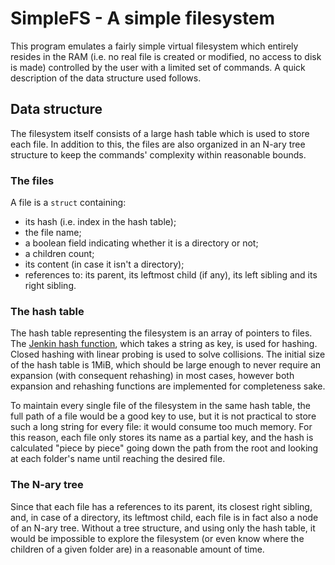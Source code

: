 SimpleFS - A simple filesystem
==============================

This program emulates a fairly simple virtual filesystem which entirely resides in the RAM (i.e. no real file is created or modified, no access to disk is made) controlled by the user with a limited set of commands. A quick description of the data structure used follows.

Data structure
--------------

The filesystem itself consists of a large hash table which is used to store each file. In addition to this, the files are also organized in an N-ary tree structure to keep the commands' complexity within reasonable bounds.

### The files

A file is a `struct` containing:
  - its hash (i.e. index in the hash table);
  - the file name;
  - a boolean field indicating whether it is a directory or not;
  - a children count;
  - its content (in case it isn't a directory);
  - references to: its parent, its leftmost child (if any), its left sibling and
    its right sibling.

### The hash table

The hash table representing the filesystem is an array of pointers to files. The [Jenkin hash function][1], which takes a string as key, is used for hashing. Closed hashing with linear probing is used to solve collisions. The initial size of the hash table is 1MiB, which should be large enough to never require an expansion (with consequent rehashing) in most cases, however both expansion and rehashing functions are implemented for completeness sake.

To maintain every single file of the filesystem in the same hash table, the full path of a file would be a good key to use, but it is not practical to store such a long string for every file: it would consume too much memory. For this reason, each file only stores its name as a partial key, and the hash is calculated "piece by piece" going down the path from the root and looking at each folder's name until reaching the desired file.

### The N-ary tree

Since that each file has a references to its parent, its closest right sibling, and, in case of a directory, its leftmost child, each file is in fact also a node of an N-ary tree. Without a tree structure, and using only the hash table, it would be impossible to explore the filesystem (or even know where the children of a given folder are) in a reasonable amount of time.

 [1]: https://en.wikipedia.org/wiki/Jenkins_hash_function
